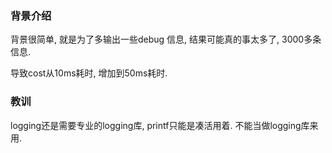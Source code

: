 ### 背景介绍

背景很简单, 就是为了多输出一些debug 信息, 结果可能真的事太多了, 3000多条信息.

导致cost从10ms耗时, 增加到50ms耗时.

### 教训
logging还是需要专业的logging库, printf只能是凑活用着. 不能当做logging库来用.

